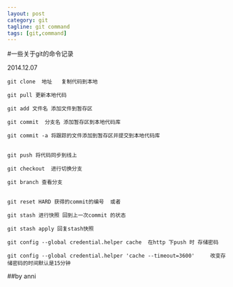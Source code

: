 ```yaml
---
layout: post
category: git
tagline: git command
tags: [git,command]
---
```

#一些关于git的命令记录

2014.12.07

    git clone  地址   复制代码到本地
   
    git pull 更新本地代码
   
    git add 文件名 添加文件到暂存区
    
    git commit  分支名 添加暂存区到本地代码库
    
    git commit -a 将跟踪的文件添加到暂存区并提交到本地代码库
    
   
    git push 将代码同步到线上
    
    git checkout  进行切换分支
    
    git branch 查看分支
    
    
    git reset HARD 获得的commit的编号  或者 
    
    git stash 进行快照 回到上一次commit 的状态
    
    git stash apply 回复stash快照
    
    git config --global credential.helper cache  在http 下push 时 存储密码
    
    git config --global credential.helper 'cache --timeout=3600'     改变存储密码的时间默认是15分钟


##by anni
